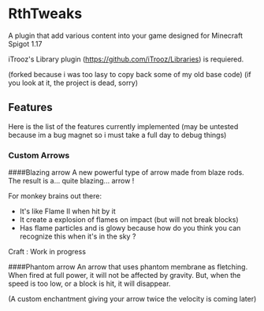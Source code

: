 # RthTweaks

A plugin that add various content into your game
designed for Minecraft Spigot 1.17

iTrooz's Library plugin (https://github.com/iTrooz/Libraries) is requiered.

(forked because i was too lasy to copy back some of my old base code)
(if you look at it, the project is dead, sorry)

## Features
Here is the list of the features currently implemented (may be untested because im a bug magnet so i must take a full day to debug things)

### Custom Arrows
####Blazing arrow
A new powerful type of arrow made from blaze rods. The result is a... quite blazing... arrow !

For monkey brains out there:
- It's like Flame II when hit by it
- It create a explosion of flames on impact (but will not break blocks)
- Has flame particles and is glowy because how do you think you can recognize this when it's in the sky ?

Craft : Work in progress

####Phantom arrow
An arrow that uses phantom membrane as fletching. When fired at full power, it will not be affected by gravity.
But, when the speed is too low, or a block is hit, it will disappear. 

(A custom enchantment giving your arrow twice the velocity is coming later)


